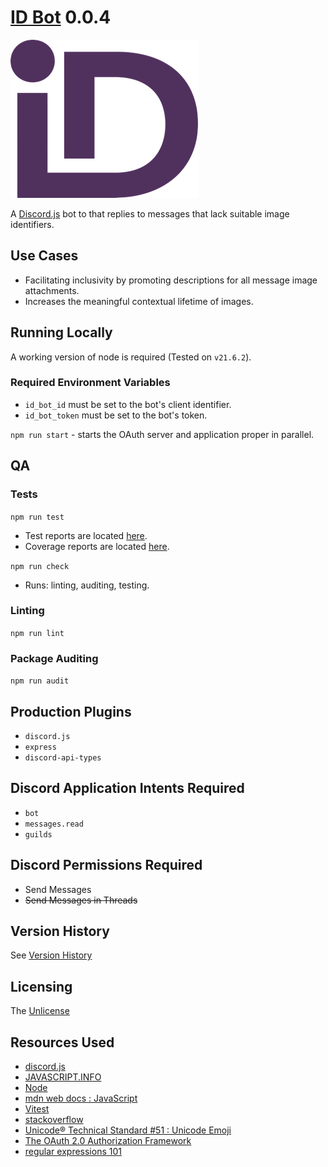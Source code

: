 # [ID Bot](https://github.com/chrisdenman/id-bot) 0.0.4
                                                                
![An stylised image of the project's logo formed of a lower-case i cursively joining a capitalised D](res/img/id-gum-logo.png)

A [Discord.js](https://discord.js.org/) bot to that replies to messages that lack suitable image identifiers. 
                     
## Use Cases

- Facilitating inclusivity by promoting descriptions for all message image attachments.
- Increases the meaningful contextual lifetime of images. 

## Running Locally

A working version of node is required (Tested on `v21.6.2`).

### Required Environment Variables
- `id_bot_id` must be set to the bot's client identifier.
- `id_bot_token` must be set to the bot's token. 

`npm run start` - starts the OAuth server and application proper in parallel.

## QA

### Tests

`npm run test`
- Test reports are located [here](build/tests/html/vitest.html).
- Coverage reports are located [here](build/tests/coverage/index.html).

`npm run check`
- Runs: linting, auditing, testing. 

### Linting

`npm run lint`

### Package Auditing

`npm run audit`


## Production Plugins

- `discord.js`
- `express`
- `discord-api-types`
                         
## Discord Application Intents Required

- `bot`
- `messages.read`
- `guilds`

## Discord Permissions Required

- Send Messages
- ~~Send Messages in Threads~~

## Version History

See [Version History](./VERSIONS.md)

## Licensing

The [Unlicense](https://unlicense.org/)


## Resources Used

- [discord.js](https://discord.js.org/)
- [JAVASCRIPT.INFO](https://javascript.info/)
- [Node](https://nodejs.org/en)
- [mdn web docs : JavaScript](https://developer.mozilla.org/en-US/docs/Web/javascript)
- [Vitest](https://vitest.dev/)
- [stackoverflow](https://stackoverflow.com/)
- [Unicode® Technical Standard #51 : Unicode Emoji](https://www.unicode.org/reports/tr51/)
- [The OAuth 2.0 Authorization Framework](https://www.rfc-editor.org/rfc/rfc6749)
- [regular expressions 101](https://regex101.com)
